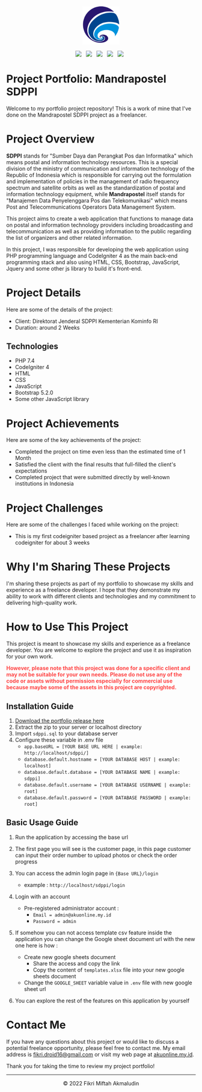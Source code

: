 <br>
<p align="center">
<img src="public/assets/img/kominfo-logo.png" alt"Inventoman logo" width="20%"></img>
<br>
<div align="center">
<img src="https://img.shields.io/badge/App Version-1.0.1-orange"></img> &nbsp; 
<img src="https://img.shields.io/badge/PHP%20Version-7.4-blue"></img> &nbsp;
<img src="https://img.shields.io/badge/CodeIgniter-4.2.3-red"></img> &nbsp;
<img src="https://img.shields.io/badge/Bootstrap-5.2.0-blueviolet"></img> &nbsp;
<img src="https://img.shields.io/badge/JQuery-3.6.1-blue"></img> &nbsp;
</div>
</p>

# Project Portfolio: Mandrapostel SDPPI

Welcome to my portfolio project repository! This is a work of mine that I've done on the Mandrapostel SDPPI project as a freelancer.

# Project Overview

**SDPPI** stands for "Sumber Daya dan Perangkat Pos dan Informatika" which means postal and information technology resources. This is a special division of the ministry of communication and information technology of the Republic of Indonesia which is responsible for carrying out the formulation and implementation of policies in the management of radio frequency spectrum and satellite orbits as well as the standardization of postal and information technology equipment, while **Mandrapostel** itself stands for "Manajemen Data Penyelenggara Pos dan Telekomunikasi" which means Post and Telecommunications Operators Data Management System.

This project aims to create a web application that functions to manage data on postal and information technology providers including broadcasting and telecommunication as well as providing information to the public regarding the list of organizers and other related information.

In this project, I was responsible for developing the web application using PHP programming language and CodeIgniter 4 as the main back-end programming stack and also using HTML, CSS, Bootstrap, JavaScript, Jquery and some other js library to build it's front-end.

# Project Details

Here are some of the details of the project:

- Client: Direktorat Jenderal SDPPI Kementerian Kominfo RI
- Duration: around 2 Weeks

## Technologies

- PHP 7.4
- CodeIgniter 4
- HTML
- CSS
- JavaScript
- Bootstrap 5.2.0
- Some other JavaScript library

# Project Achievements

Here are some of the key achievements of the project:

- Completed the project on time even less than the estimated time of 1 Month
- Satisfied the client with the final results that full-filled the client's expectations
- Completed project that were submitted directly by well-known institutions in Indonesia

# Project Challenges

Here are some of the challenges I faced while working on the project:

- This is my first codeigniter based project as a freelancer after learning codeigniter for about 3 weeks

# Why I'm Sharing These Projects

I'm sharing these projects as part of my portfolio to showcase my skills and experience as a freelance developer. I hope that they demonstrate my ability to work with different clients and technologies and my commitment to delivering high-quality work.

# How to Use This Project

This project is meant to showcase my skills and experience as a freelance developer. You are welcome to explore the project and use it as inspiration for your own work.

**<p style="color:#ff4444">However, please note that this project was done for a specific client and may not be suitable for your own needs. Please do not use any of the code or assets without permission especially for commercial use because maybe some of the assets in this project are copyrighted.</p>**

## Installation Guide

1. [Download the portfolio release here](https://github.com/vkr16/sdppi/releases/tag/v1.0.1-portfolio)
2. Extract the zip to your server or localhost directory
3. Import `sdppi.sql` to your database server
4. Configure these variable in .env file
   - `app.baseURL = [YOUR BASE URL HERE | example: http://localhost/sdppi/]`
   - `database.default.hostname = [YOUR DATABASE HOST | example: localhost]`
   - `database.default.database = [YOUR DATABASE NAME | example: sdppi]`
   - `database.default.username = [YOUR DATABASE USERNAME | example: root]`
   - `database.default.password = [YOUR DATABASE PASSWORD | example: root]`

## Basic Usage Guide

1. Run the application by accessing the base url
2. The first page you will see is the customer page, in this page customer can input their order number to upload photos or check the order progress
3. You can access the admin login page in `{Base URL}/login` 
    - example : `http://localhost/sdppi/login`
4. Login with an account
   - Pre-registered administrator account :
     - `Email = admin@akuonline.my.id`
     - `Password = admin`
5. If somehow you can not access template csv feature inside the application you can change the Google sheet document url with the new one here is how : 
    - Create new google sheets document
        - Share the access and copy the link
        - Copy the content of `templates.xlsx` file into your new google sheets document
    - Change the `GOOGLE_SHEET` variable value in `.env` file with new google sheet url
    
6. You can explore the rest of the features on this application by yourself

# Contact Me

If you have any questions about this project or would like to discuss a potential freelance opportunity, please feel free to contact me. My email address is fikri.droid16@gmail.com or visit my web page at [akuonline.my.id](https://akuonline.my.id).

Thank you for taking the time to review my project portfolio!

<hr>
<p align="center">&copy; 2022 Fikri Miftah Akmaludin </p>


